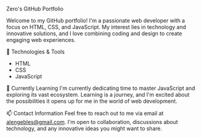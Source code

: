 Zero's GitHub Portfolio

Welcome to my GitHub portfolio!
I'm a passionate web developer with a focus on HTML, CSS, and JavaScript.
My interest lies in technology and innovative solutions, and I love combining coding and design to create engaging web experiences.

🔧 Technologies & Tools
- HTML
- CSS
- JavaScript

🌱 Currently Learning
I'm currently dedicating time to master JavaScript and exploring its vast ecosystem. Learning is a journey, and I'm excited about the possibilities it opens up for me in the world of web development.

📫 Contact Information
Feel free to reach out to me via email at alengebles@gmail.com. I'm open to collaboration, discussions about technology, and any innovative ideas you might want to share.

